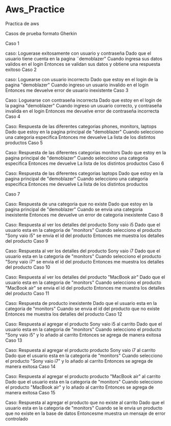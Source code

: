 # Aws_Practice
Practica de aws


Casos de prueba formato Gherkin

Caso 1



caso: Loguerase exitosamente con usuario y contraseña
Dado que el usuario tiene cuenta en la pagina ¨demoblazer"
Cuando  ingresa sus datos validos en el login
Entonces se validan sus datos y obtiene una respuesta exitoso
Caso 2



caso: Loguearse con usuario incorrecto
Dado que estoy en el login de la pagina "demoblazer"
Cuando ingreso un usuario invalido en el login
Entonces me devuelve error de usuario inexistente
Caso 3



Caso: Loguearse con contraseña incorrecta
Dado que estoy en el login de la pagina "demoblazer"
Cuando ingreso un usuario correcto, y contraseña invalida en el login
Entonces me devuelve error de contraseña incorrecta
Caso 4



Caso: Respuesta de las diferentes categorias phones, monitors, laptops
Dado que estoy en la pagina principal de "demoblazer"
Cuando selecciono una categoria especifica
Entonces me devuelve La lista de los distintos productos
Caso 5



Caso: Respuesta de las diferentes categorias monitors
Dado que estoy en la pagina principal de "demoblazer"
Cuando selecciono una categoria especifica
Entonces me devuelve La lista de los distintos productos
Caso 6



Caso: Respuesta de las diferentes categorias laptops
Dado que estoy en la pagina principal de "demoblazer"
Cuando selecciono una categoria especifica
Entonces me devuelve La lista de los distintos productos
 

Caso 7



Caso: Respuesta de una categoria que no existe
Dado que estoy en la pagina principal de "demoblazer"
Cuando se envia una categoria inexistente
Entonces me devuelve un error de categoria inexistente
Caso 8



Caso: Respuesta al ver los detalles del producto Sony vaio i5
Dado que el usuario esta en la categoria de "monitors"
Cuando selecciono el producto "Sony vaio i5" se envia el id del producto
Entonces me muestra los detalles del producto
Caso 9



Caso: Respuesta al ver los detalles del producto Sony vaio i7
Dado que el usuario esta en la categoria de "monitors"
Cuando selecciono el producto "Sony vaio i7" se envia el id del producto
Entonces me muestra los detalles del producto
Caso 10



Caso: Respuesta al ver los detalles del producto "MacBook air"
Dado que el usuario esta en la categoria de "monitors"
Cuando selecciono el producto "MacBook air" se envia el id del producto
Entonces me muestra los detalles del producto
Caso 11



Caso: Respuesta de producto inexistente 
Dado que el usuario esta en la categoria de "monitors"
Cuando  se envia el id del producto que no existe
Entonces me muestra los detalles del producto
Caso 12



Caso: Respuesta al agregar el producto Sony vaio i5 al carrito
Dado que el usuario esta en la categoria de "monitors"
Cuando selecciono el producto "Sony vaio i5" y lo añado al carrito
Entonces se agrega de manera exitosa
Caso 13



Caso: Respuesta al agregar el producto producto Sony vaio i7 al carrito
Dado que el usuario esta en la categoria de "monitors"
Cuando selecciono el producto "Sony vaio i7" y lo añado al carrito
Entonces se agrega de manera exitosa
Caso 14



Caso: Respuesta al agregar el producto producto "MacBook air" al carrito
Dado que el usuario esta en la categoria de "monitors"
Cuando selecciono el producto "MacBook air" y lo añado al carrito
Entonces se agrega de manera exitosa
Caso 15



Caso: Respuesta al agregar el producto que no existe al carrito
Dado que el usuario esta en la categoria de "monitors"
Cuando se le envia un producto que no existe en la base de datos
Entoncesme muestra un mensaje de error controlado
